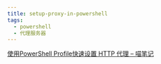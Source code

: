 ```yaml
---
title: setup-proxy-in-powershell
tags:
  - powershell
  - 代理服务器
---
```


[使用PowerShell Profile快速设置 HTTP 代理 – 喵笔记](https://async.sh/2018/07/30/quick-setup-http-proxy-using-powershell-profile/)
